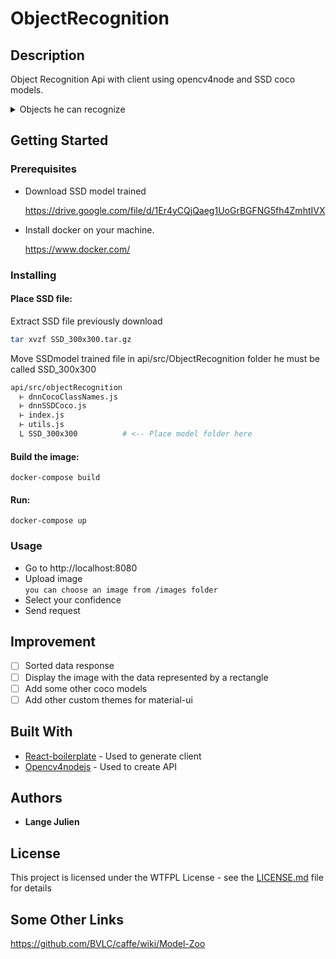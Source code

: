# ObjectRecognition

## Description

Object Recognition Api with client using opencv4node and SSD coco models.

<details>
  <summary>
    Objects he can recognize
  </summary>
  <ul>
    <li>background</li>
    <li>person</li>
    <li>bicycle</li>
    <li>car</li>
    <li>motorcycle</li>
    <li>airplane</li>
    <li>bus</li>
    <li>train</li>
    <li>truck</li>
    <li>boat</li>
    <li>traffic light</li>
    <li>fire hydrant</li>
    <li>stop sign</li>
    <li>parking meter</li>
    <li>bench</li>
    <li>bird</li>
    <li>cat</li>
    <li>dog</li>
    <li>horse</li>
    <li>sheep</li>
    <li>cow</li>
    <li>elephant</li>
    <li>bear</li>
    <li>zebra</li>
    <li>giraffe</li>
    <li>backpack</li>
    <li>umbrella</li>
    <li>handbag</li>
    <li>tie</li>
    <li>suitcase</li>
    <li>frisbee</li>
    <li>skis</li>
    <li>snowboard</li>
    <li>sports ball</li>
    <li>kite</li>
    <li>baseball bat</li>
    <li>baseball glove</li>
    <li>skateboard</li>
    <li>surfboard</li>
    <li>tennis racket</li>
    <li>bottle</li>
    <li>wine glass</li>
    <li>cup</li>
    <li>fork</li>
    <li>knife</li>
    <li>spoon</li>
    <li>bowl</li>
    <li>banana</li>
    <li>apple</li>
    <li>sandwich</li>
    <li>orange</li>
    <li>broccoli</li>
    <li>carrot</li>
    <li>hot dog</li>
    <li>pizza</li>
    <li>donut</li>
    <li>cake</li>
    <li>chair</li>
    <li>couch</li>
    <li>potted plant</li>
    <li>bed</li>
    <li>dining table</li>
    <li>toilet</li>
    <li>tv</li>
    <li>laptop</li>
    <li>mouse</li>
    <li>remote</li>
    <li>keyboard</li>
    <li>cell phone</li>
    <li>microwave</li>
    <li>oven</li>
    <li>toaster</li>
    <li>sink</li>
    <li>refrigerator</li>
    <li>book</li>
    <li>clock</li>
    <li>vase</li>
    <li>scissors</li>
    <li>teddy bear</li>
    <li>hair drier</li>
    <li>toothbrush</li>
  </ul>
</details>

## Getting Started

### Prerequisites

- Download SSD model trained

  https://drive.google.com/file/d/1Er4yCQjQaeg1UoGrBGFNG5fh4ZmhtIVX

- Install docker on your machine.

  https://www.docker.com/

### Installing

#### Place SSD file:

Extract SSD file previously download

```sh
tar xvzf SSD_300x300.tar.gz
```

Move SSDmodel trained file in api/src/ObjectRecognition folder he must be called SSD_300x300

```sh
api/src/objectRecognition
  ⊢ dnnCocoClassNames.js
  ⊢ dnnSSDCoco.js
  ⊢ index.js
  ⊢ utils.js
  L SSD_300x300          # <-- Place model folder here
```

#### Build the image:

```
docker-compose build
```

#### Run:

```
docker-compose up
```

### Usage

- Go to http://localhost:8080
- Upload image <br>
  `you can choose an image from /images folder`
- Select your confidence
- Send request

## Improvement

- [ ] Sorted data response
- [ ] Display the image with the data represented by a rectangle
- [ ] Add some other coco models
- [ ] Add other custom themes for material-ui

## Built With

- [React-boilerplate](https://github.com/react-boilerplate/react-boilerplate) - Used to generate client
- [Opencv4nodejs](https://github.com/justadudewhohacks/opencv4nodejs) - Used to create API

## Authors

- **Lange Julien**

## License

This project is licensed under the WTFPL License - see the [LICENSE.md](LICENSE.md) file for details

## Some Other Links

https://github.com/BVLC/caffe/wiki/Model-Zoo
